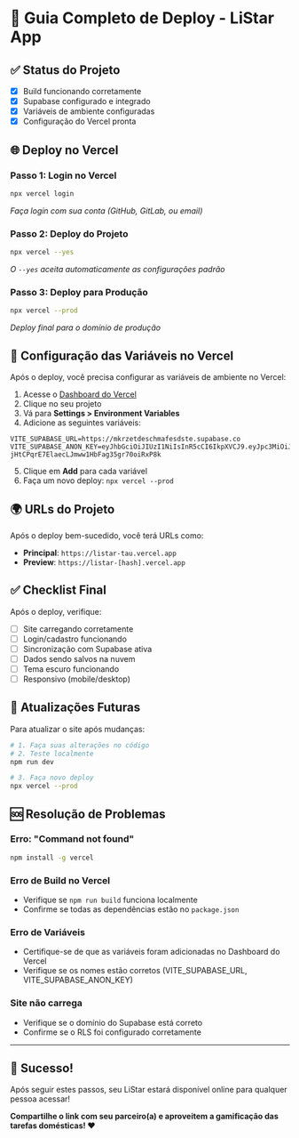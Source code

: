 # 🚀 Guia Completo de Deploy - LiStar App

## ✅ Status do Projeto
- [x] Build funcionando corretamente
- [x] Supabase configurado e integrado
- [x] Variáveis de ambiente configuradas
- [x] Configuração do Vercel pronta

## 🌐 Deploy no Vercel

### Passo 1: Login no Vercel
```bash
npx vercel login
```
*Faça login com sua conta (GitHub, GitLab, ou email)*

### Passo 2: Deploy do Projeto
```bash
npx vercel --yes
```
*O `--yes` aceita automaticamente as configurações padrão*

### Passo 3: Deploy para Produção
```bash
npx vercel --prod
```
*Deploy final para o domínio de produção*

## 🔧 Configuração das Variáveis no Vercel

Após o deploy, você precisa configurar as variáveis de ambiente no Vercel:

1. Acesse o [Dashboard do Vercel](https://vercel.com/dashboard)
2. Clique no seu projeto
3. Vá para **Settings > Environment Variables**
4. Adicione as seguintes variáveis:

```
VITE_SUPABASE_URL=https://mkrzetdeschmafesdste.supabase.co
VITE_SUPABASE_ANON_KEY=eyJhbGciOiJIUzI1NiIsInR5cCI6IkpXVCJ9.eyJpc3MiOiJzdXBhYmFzZSIsInJlZiI6Im1rcnpldGRlc2NobWFmZXNkc3RlIiwicm9sZSI6ImFub24iLCJpYXQiOjE3NTY0NjcxMjcsImV4cCI6MjA3MjA0MzEyN30.ZCar-jHtCPqrE7ElaecLJmww1HbFag35gr70oiRxP8k
```

5. Clique em **Add** para cada variável
6. Faça um novo deploy: `npx vercel --prod`

## 🌍 URLs do Projeto

Após o deploy bem-sucedido, você terá URLs como:
- **Principal**: `https://listar-tau.vercel.app`
- **Preview**: `https://listar-[hash].vercel.app`

## ✅ Checklist Final

Após o deploy, verifique:
- [ ] Site carregando corretamente
- [ ] Login/cadastro funcionando
- [ ] Sincronização com Supabase ativa
- [ ] Dados sendo salvos na nuvem
- [ ] Tema escuro funcionando
- [ ] Responsivo (mobile/desktop)

## 🔄 Atualizações Futuras

Para atualizar o site após mudanças:
```bash
# 1. Faça suas alterações no código
# 2. Teste localmente
npm run dev

# 3. Faça novo deploy
npx vercel --prod
```

## 🆘 Resolução de Problemas

### Erro: "Command not found"
```bash
npm install -g vercel
```

### Erro de Build no Vercel
- Verifique se `npm run build` funciona localmente
- Confirme se todas as dependências estão no `package.json`

### Erro de Variáveis
- Certifique-se de que as variáveis foram adicionadas no Dashboard do Vercel
- Verifique se os nomes estão corretos (VITE_SUPABASE_URL, VITE_SUPABASE_ANON_KEY)

### Site não carrega
- Verifique se o domínio do Supabase está correto
- Confirme se o RLS foi configurado corretamente

---

## 🎉 Sucesso!

Após seguir estes passos, seu LiStar estará disponível online para qualquer pessoa acessar!

**Compartilhe o link com seu parceiro(a) e aproveitem a gamificação das tarefas domésticas! ❤️**